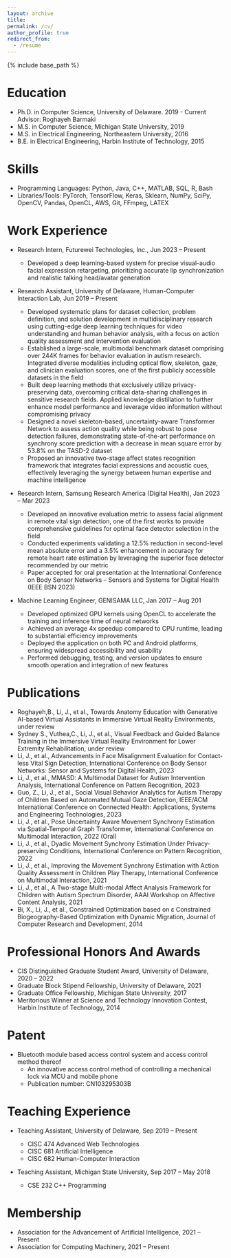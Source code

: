```yaml
---
layout: archive
title: 
permalink: /cv/
author_profile: true
redirect_from:
  - /resume
---
```


{% include base_path %}

Education
======
* Ph.D. in Computer Science, University of Delaware. 2019 - Current <br/>
  Advisor: Roghayeh Barmaki
* M.S. in Computer Science, Michigan State University, 2019
* M.S. in Electrical Engineering, Northeastern University, 2016
* B.E. in Electrical Engineering, Harbin Institute of Technology, 2015

Skills
======
* Programming Languages: Python, Java, C++, MATLAB, SQL, R, Bash
* Libraries/Tools: PyTorch, TensorFlow, Keras, Sklearn, NumPy, SciPy, OpenCV, Pandas, OpenCL, AWS, Git, FFmpeg, LATEX

Work Experience
======
* Research Intern, Futurewei Technologies, Inc., Jun 2023 – Present
  * Developed a deep learning-based system for precise visual-audio facial expression retargeting, prioritizing accurate lip synchronization and realistic talking head/avatar generation

* Research Assistant, University of Delaware, Human-Computer Interaction Lab, Jun 2019 – Present
  * Developed systematic plans for dataset collection, problem definition, and solution development in multidisciplinary research using cutting-edge deep learning techniques for video understanding and human behavior analysis, with a focus on action quality assessment and intervention evaluation
  *	Established a large-scale, multimodal benchmark dataset comprising over 244K frames for behavior evaluation in autism research. Integrated diverse modalities including optical flow, skeleton, gaze, and clinician evaluation scores, one of the first publicly accessible datasets in the field
  *	Built deep learning methods that exclusively utilize privacy-preserving data, overcoming critical data-sharing challenges in sensitive research fields. Applied knowledge distillation to further enhance model performance and leverage video information without compromising privacy
  *	Designed a novel skeleton-based, uncertainty-aware Transformer Network to assess action quality while being robust to pose detection failures, demonstrating state-of-the-art performance on synchrony score prediction with a decrease in mean square error by 53.8% on the TASD-2 dataset
  *	Proposed an innovative two-stage affect states recognition framework that integrates facial expressions and acoustic cues, effectively leveraging the synergy between human expertise and machine intelligence

* Research Intern, Samsung Research America (Digital Health), Jan 2023 – Mar 2023
  * Developed an innovative evaluation metric to assess facial alignment in remote vital sign detection, one of the first works to provide comprehensive guidelines for optimal face detector selection in the field
  * Conducted experiments validating a 12.5% reduction in second-level mean absolute error and a 3.5% enhancement in accuracy for remote heart rate estimation by leveraging the superior face detector recommended by our metric
  * Paper accepted for oral presentation at the International Conference on Body Sensor Networks – Sensors and Systems for Digital Health (IEEE BSN 2023)

* Machine Learning Engineer, GENISAMA LLC, Jan 2017 – Aug 201
  * Developed optimized GPU kernels using OpenCL to accelerate the training and inference time of neural networks
  * Achieved an average 4x speedup compared to CPU runtime, leading to substantial efficiency improvements
  * Deployed the application on both PC and Android platforms, ensuring widespread accessibility and usability
  * Performed debugging, testing, and version updates to ensure smooth operation and integration of new features

<!-- Publications
======
  <ul>{% for post in site.publications %}
    {% include archive-single-cv.html %}
  {% endfor %}</ul> -->

Publications
======
* Roghayeh,B., Li, J., et al., Towards Anatomy Education with Generative AI-based Virtual Assistants in Immersive
Virtual Reality Environments, under review
* Sydney S., Vuthea,C., Li, J., et al., Visual Feedback and Guided Balance Training in the Immersive Virtual Reality
Environment for Lower Extremity Rehabilitation, under review
* Li, J., et al., Advancements in Face Misalignment Evaluation for Contact-less Vital Sign Detection, International Conference on Body Sensor Networks: Sensor and Systems for Digital Health, 2023
* Li, J., et al., MMASD: A Multimodal Dataset for Autism Intervention Analysis, International Conference on Pattern Recognition, 2023
* Guo, Z., Li, J., et al., Social Visual Behavior Analytics for Autism Therapy of Children Based on Automated Mutual Gaze Detection, IEEE/ACM International Conference on Connected Health: Applications, Systems and Engineering Technologies, 2023
* Li, J., et al., Pose Uncertainty Aware Movement Synchrony Estimation via Spatial-Temporal Graph Transformer, International Conference on Multimodal Interaction, 2022 (Oral)
* Li, J., et al., Dyadic Movement Synchrony Estimation Under Privacy-preserving Conditions, International Conference on Pattern Recognition, 2022
* Li, J., et al., Improving the Movement Synchrony Estimation with Action Quality Assessment in Children Play Therapy, International Conference on Multimodal Interaction, 2021
* Li, J., et al., A Two-stage Multi-modal Affect Analysis Framework for Children with Autism Spectrum Disorder, AAAI Workshop on Affective Content Analysis, 2021
* Bi, X., Li, J., et al., Constrained Optimization based on ε Constrained Biogeography-Based Optimization with Dynamic Migration, Journal of Computer Research and Development, 2014

  

Professional Honors And Awards
======
* CIS Distinguished Graduate Student Award, University of Delaware, 2020 – 2022
* Graduate Block Stipend Fellowship, University of Delaware, 2021
* Graduate Office Fellowship, Michigan State University, 2017
* Meritorious Winner at Science and Technology Innovation Contest, Harbin Institute of Technology, 2014

Patent
======
* Bluetooth module based access control system and access control method thereof
  * An innovative access control method of controlling a mechanical lock via MCU and mobile phone 
  * Publication number: CN103295303B 

Teaching Experience
======
* Teaching Assistant, University of Delaware, Sep 2019 – Present
  * CISC 474 Advanced Web Technologies
  * CISC 681 Artificial Intelligence
  * CISC 682 Human-Computer Interaction

* Teaching Assistant, Michigan State University, Sep 2017 – May 2018   
  * CSE 232 C++ Programming

Membership
======
*	Association for the Advancement of Artificial Intelligence, 2021 – Present
* Association for Computing Machinery, 2021 – Present




<!--  
Talks
======
  <ul>{% for post in site.talks %}
    {% include archive-single-talk-cv.html %}
  {% endfor %}</ul>

Teaching
======
  <ul>{% for post in site.teaching %}
    {% include archive-single-cv.html %}
  {% endfor %}</ul>
Service and leadership
======
* Currently signed in to 43 different slack teams
-->
